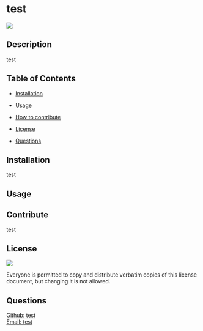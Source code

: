 # test

  <a href="https://www.gnu.org/licenses/gpl-3.0">
  <img src="https://img.shields.io/badge/License-GPLv3-blue.svg"></a>

  ## Description
  test

  ## Table of Contents
  - [Installation](#installation)
  - [Usage](#usage)
  - [How to contribute](#contribute)
  
  - [License](#license)
  - [Questions](#questions)

  ## Installation
  test

  ## Usage
  

  

  ## Contribute
  test

  

  ## License

<a href="https://www.gnu.org/licenses/gpl-3.0">
<img src="https://img.shields.io/badge/License-GPLv3-blue.svg"></a>

Everyone is permitted to copy and distribute verbatim copies of this license document, but changing it is not allowed.


  ## Questions
  [Github: test](https://github.com/test)
  <br>
  [Email: test](mailto:test)
